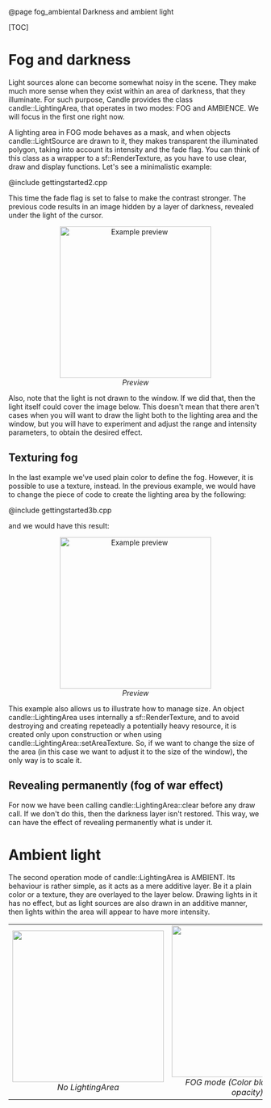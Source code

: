 @page fog_ambiental Darkness and ambient light

[TOC]

# Fog and darkness

Light sources alone can become somewhat noisy in the scene. They make much more sense when they exist within an area of darkness, that they illuminate. For such purpose, Candle provides the class candle::LightingArea, that operates in two modes: FOG and AMBIENCE. We will focus in the first one right now. 

A lighting area in FOG mode behaves as a mask, and when objects candle::LightSource are drawn to it, they makes transparent the illuminated polygon, taking into account its intensity and the fade flag. You can think of this class as a wrapper to a sf::RenderTexture, as you have to use clear, draw and display functions. Let's see a minimalistic example:

@include gettingstarted2.cpp

This time the fade flag is set to false to make the contrast stronger. The previous code results in an image hidden by a layer of darkness, revealed under the light of the cursor.

<div align="center">
    <img width="300px" src="example2.gif" alt="Example preview">
    <br><em>Preview</em>
</div>

Also, note that the light is not drawn to the window. If we did that, then the light itself could cover the image below. This doesn't mean that there aren't cases when you will want to draw the light both to the lighting area and the window, but you will have to experiment and adjust the range and intensity parameters, to obtain the desired effect.

## Texturing fog

In the last example we've used plain color to define the fog. However, it is possible to use a texture, instead. In the previous example, we would have to change the piece of code to create the lighting area by the following:

@include gettingstarted3b.cpp

and we would have this result:

<div align="center">
    <img width="300px" src="example3.gif" alt="Example preview">
    <br><em>Preview</em>
</div>

This example also allows us to illustrate how to manage size. An object candle::LightingArea uses internally a sf::RenderTexture, and to avoid destroying and creating repeteadly a potentially heavy resource, it is created only upon construction or when using candle::LightingArea::setAreaTexture. So, if we want to change the size of the area (in this case we want to adjust it to the size of the window), the only way is to scale it.

## Revealing permanently (fog of war effect)

For now we have been calling candle::LightingArea::clear before any draw call. If we don't do this, then the darkness layer isn't restored. This way, we can have the effect of revealing permanently what is under it. 

# Ambient light

The second operation mode of candle::LightingArea is AMBIENT. Its behaviour is rather simple, as it acts as a mere additive layer. Be it a plain color or a texture, they are overlayed to the layer below. Drawing lights in it has no effect, but as light sources are also drawn in an additive manner, then lights within the area will appear to have more intensity.

<table width="100%">
<tr>
<td align="center"> <img src="lightingArea01.png" width="300px"> <br> <em>No LightingArea</em> </td>
<td align="center"> <img src="lightingArea02.png" width="300px"> <br> <em>FOG mode (Color black, medium opacity)</em> </td>
<td align="center"> <img src="lightingArea03.png" width="300px"> <br> <em>AMBIENT mode (Color yellow, low opacity)</em> </td>
</tr>
</table>